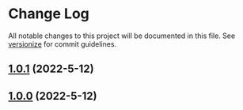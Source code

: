 # Change Log

All notable changes to this project will be documented in this file. See [versionize](https://github.com/versionize/versionize) for commit guidelines.

<a name="1.0.1"></a>
## [1.0.1](https://www.github.com/Nilgon/Nilgon.Net.Condition/releases/tag/v1.0.1) (2022-5-12)

<a name="1.0.0"></a>
## [1.0.0](https://www.github.com/Nilgon/Nilgon.Net.Condition/releases/tag/v1.0.0) (2022-5-12)

